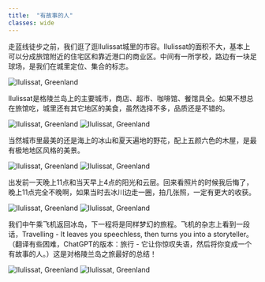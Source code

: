 ```yaml
---
title:  "有故事的人"
classes: wide
---
```


走蓝线徒步之前，我们逛了逛Ilulissat城里的市容。Ilulissat的面积不大，基本上可以分成旅馆附近的住宅区和靠近港口的商业区。中间有一所学校，路边有一块足球场，是我们在城里定位、集合的标志。

![Ilulissat, Greenland](https://ik.imagekit.io/wavelet/2019-Greenland/tr:n-blogs_w/IMG_20190701_082618.jpg)

Ilulissat是格陵兰岛上的主要城市，商店、超市、咖啡馆、餐馆具全。如果不想总在旅馆吃，城里还有其它地区的美食，虽然选择不多，品质还是不错的。

![Ilulissat, Greenland](https://ik.imagekit.io/wavelet/2019-Greenland/tr:n-blogs_w/IMG_20190701_115145.jpg)
![Ilulissat, Greenland](https://ik.imagekit.io/wavelet/2019-Greenland/tr:n-blogs_w/IMG_20190701_122208.jpg)

当然城市里最美的还是海上的冰山和夏天遍地的野花，配上五颜六色的木屋，是最有极地地区风格的美景。

![Ilulissat, Greenland](https://ik.imagekit.io/wavelet/2019-Greenland/tr:n-blogs_w/_90A2118.jpg)
![Ilulissat, Greenland](https://ik.imagekit.io/wavelet/2019-Greenland/tr:n-blogs_h/BURST20190701112438372.jpg)

出发前一天晚上11点和当天早上4点的阳光和云层。回来看照片的时候我后悔了，晚上11点完全不晚啊，如果当时去冰川边走一圈，拍几张照，一定有更大的收获。

![Ilulissat, Greenland](https://ik.imagekit.io/wavelet/2019-Greenland/tr:n-blogs_w/_90A2226-Enhanced-NR-Edit.jpg)
![Ilulissat, Greenland](https://ik.imagekit.io/wavelet/2019-Greenland/tr:n-blogs_w/_MG_0939.jpg)

我们中午乘飞机返回冰岛，下一程将是同样梦幻的旅程。飞机的杂志上看到一段话，Travelling - It leaves you speechless, then turns you into a storyteller。（翻译有些困难，ChatGPT的版本：旅行 - 它让你惊叹失语，然后将你变成一个有故事的人。）这是对格陵兰岛之旅最好的总结！

![Ilulissat, Greenland](https://ik.imagekit.io/wavelet/2019-Greenland/tr:n-blogs_h/IMG_20190702_104027.jpg)
![Ilulissat, Greenland](https://ik.imagekit.io/wavelet/2019-Greenland/tr:n-blogs_w/IMG_20190702_151633-Edit.jpg)
